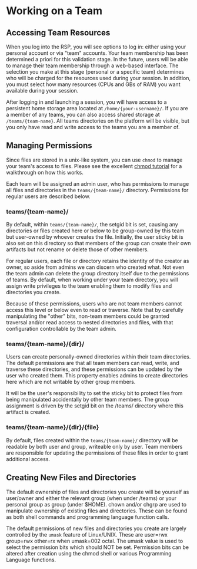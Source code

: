 # Working on a Team

## Accessing Team Resources

When you log into the RSP, you will see options to log in: either using your personal account or via "team" accounts. Your team membership has been determined a priori for this validation stage. In the future, users will be able to manage their team membership through a web-based interface. The selection you make at this stage (personal or a specific team) determines who will be charged for the resources used during your session. In addition, you must select how many resources (CPUs and GBs of RAM) you want available during your session.

After logging in and launching a session, you will have access to a persistent home storage area located at `/home/{your-username}/`. If you are a member of any teams, you can also access shared storage at `/teams/{team-name}`. All teams directories on the platform will be visible, but you only have read and write access to the teams you are a member of.

## Managing Permissions

Since files are stored in a unix-like system, you can use `chmod` to manage your team's access to files. Please see the excellent [chmod tutorial](https://catcode.com/teachmod/index.html) for a walkthrough on how this works.

Each team will be assigned an admin user, who has permissions to manage all files and directories in the `teams/{team-name}/` directory. Permissions for regular users are described below.

### teams/{team-name}/

By default, within `teams/{team-name}/`, the setgid bit is set, causing any directories or files created here or below to be group-owned by this team but user-owned by whoever creates the file.  Initially, the user sticky bit is also set on this directory so that members of the group can create their own artifacts but not rename or delete those of other members.

For regular users,  each file or directory retains the identity of the creator as owner,  so aside from admins we can discern who created what.  Not even the team admin can delete the group directory itself due to the permissions of teams.  By default,  when working under your team directory, you will assign write privileges to the team enabling them to modify files and directories you create.

Because of these permissions, users who are not team members cannot access this level or below even to read or traverse.  Note that by carefully manipulating the "other" bits, non-team members could be granted traversal and/or read access to nested directories and files, with that configuration controllable by the team admin.

### teams/{team-name}/{dir}/

Users can create personally-owned directories within their team directories. The default permissions are that all team members can read, write, and traverse these directories, and these permissions can be updated by the user who created them. This property enables admins to create directories here which are not writable by other group members.

It will be the user's responsibility to set the sticky bit to protect files from being manipulated accidentally by other team members. The group assignment is driven by the setgid bit on the /teams/<group> directory where this artifact is created.

### teams/{team-name}/{dir}/{file}

By default, files created within the `teams/{team-name}/` directory will be readable by both user and group, writeable only by user. Team members are responsible for updating the permissions of these files in order to grant additional access.

## Creating New Files and Directories

The default ownership of files and directories you create will be yourself as user/owner and either the relevant group (when under /teams) or your personal group as group (under $HOME). chown and/or chgrp are used to manipulate ownership of existing files and directories.   These can be found as both shell commands and programming language function calls.

The default permissions of new files and directories you create are largely controlled by the `umask` feature of Linux/UNIX.  These are user=rwx group=rwx other=rx when umask=002 octal. The umask value is used to select the permission bits which should NOT be set.  Permission bits can be altered after creation using the chmod shell or various Programming Language functions.
